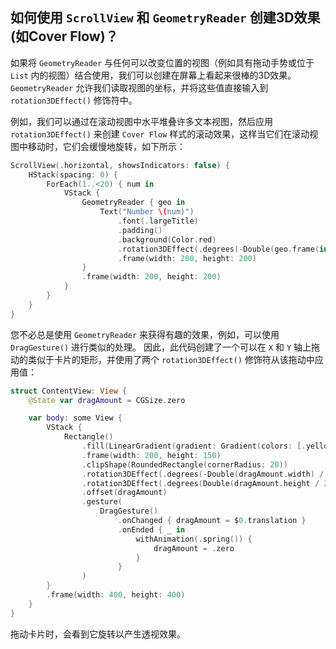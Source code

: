 如何使用 `ScrollView` 和 `GeometryReader` 创建3D效果(如Cover Flow)？
---

如果将 `GeometryReader` 与任何可以改变位置的视图（例如具有拖动手势或位于 `List` 内的视图）结合使用，我们可以创建在屏幕上看起来很棒的3D效果。`GeometryReader` 允许我们读取视图的坐标，并将这些值直接输入到 `rotation3DEffect()` 修饰符中。

例如，我们可以通过在滚动视图中水平堆叠许多文本视图，然后应用 `rotation3DEffect()` 来创建 `Cover Flow` 样式的滚动效果，这样当它们在滚动视图中移动时，它们会缓慢地旋转，如下所示：

```swift
ScrollView(.horizontal, showsIndicators: false) {
    HStack(spacing: 0) {
        ForEach(1..<20) { num in
            VStack {
                GeometryReader { geo in
                    Text("Number \(num)")
                        .font(.largeTitle)
                        .padding()
                        .background(Color.red)
                        .rotation3DEffect(.degrees(-Double(geo.frame(in: .global).minX) / 8), axis: (x: 0, y: 1, z: 0))
                        .frame(width: 200, height: 200)
                }
                .frame(width: 200, height: 200)
            }
        }
    }
}
```

您不必总是使用 `GeometryReader` 来获得有趣的效果，例如，可以使用 `DragGesture()` 进行类似的处理。 因此，此代码创建了一个可以在 `X` 和 `Y` 轴上拖动的类似于卡片的矩形，并使用了两个 `rotation3DEffect()` 修饰符从该拖动中应用值：

```swift
struct ContentView: View {
    @State var dragAmount = CGSize.zero

    var body: some View {
        VStack {
            Rectangle()
                .fill(LinearGradient(gradient: Gradient(colors: [.yellow, .red]), startPoint: .topLeading, endPoint: .bottomTrailing))
                .frame(width: 200, height: 150)
                .clipShape(RoundedRectangle(cornerRadius: 20))
                .rotation3DEffect(.degrees(-Double(dragAmount.width) / 20), axis: (x: 0, y: 1, z: 0))
                .rotation3DEffect(.degrees(Double(dragAmount.height / 20)), axis: (x: 1, y: 0, z: 0))
                .offset(dragAmount)
                .gesture(
                    DragGesture()
                        .onChanged { dragAmount = $0.translation }
                        .onEnded { _ in
                            withAnimation(.spring()) {
                                dragAmount = .zero
                            }
                        }
                )
        }
        .frame(width: 400, height: 400)
    }
}
```

拖动卡片时，会看到它旋转以产生透视效果。